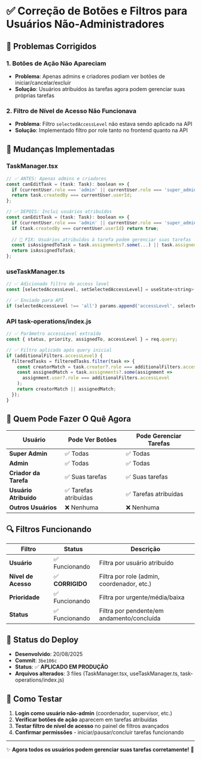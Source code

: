 # ✅ Correção de Botões e Filtros para Usuários Não-Administradores

## 🎯 Problemas Corrigidos

### 1. **Botões de Ação Não Apareciam**
- **Problema**: Apenas admins e criadores podiam ver botões de iniciar/cancelar/excluir
- **Solução**: Usuários atribuídos às tarefas agora podem gerenciar suas próprias tarefas

### 2. **Filtro de Nível de Acesso Não Funcionava**
- **Problema**: Filtro `selectedAccessLevel` não estava sendo aplicado na API
- **Solução**: Implementado filtro por role tanto no frontend quanto na API

## 🔧 Mudanças Implementadas

### **TaskManager.tsx**
```javascript
// ✅ ANTES: Apenas admins e criadores
const canEditTask = (task: Task): boolean => {
  if (currentUser.role === 'admin' || currentUser.role === 'super_admin') return true;
  return task.createdBy === currentUser.userId;
};

// ✅ DEPOIS: Inclui usuários atribuídos
const canEditTask = (task: Task): boolean => {
  if (currentUser.role === 'admin' || currentUser.role === 'super_admin') return true;
  if (task.createdBy === currentUser.userId) return true;
  
  // 🔧 FIX: Usuários atribuídos à tarefa podem gerenciar suas tarefas
  const isAssignedToTask = task.assignments?.some(...) || task.assigned_users?.includes(...);
  return isAssignedToTask;
};
```

### **useTaskManager.ts**
```javascript
// ✅ Adicionado filtro de access level
const [selectedAccessLevel, setSelectedAccessLevel] = useState<string>('all');

// ✅ Enviado para API
if (selectedAccessLevel !== 'all') params.append('accessLevel', selectedAccessLevel);
```

### **API task-operations/index.js**
```javascript
// ✅ Parâmetro accessLevel extraído
const { status, priority, assignedTo, accessLevel } = req.query;

// ✅ Filtro aplicado após query inicial
if (additionalFilters.accessLevel) {
  filteredTasks = filteredTasks.filter(task => {
    const creatorMatch = task.creator?.role === additionalFilters.accessLevel;
    const assignedMatch = task.assignments?.some(assignment => 
      assignment.user?.role === additionalFilters.accessLevel
    );
    return creatorMatch || assignedMatch;
  });
}
```

## 🎯 Quem Pode Fazer O Quê Agora

| Usuário | Pode Ver Botões | Pode Gerenciar Tarefas |
|---------|----------------|----------------------|
| **Super Admin** | ✅ Todas | ✅ Todas |
| **Admin** | ✅ Todas | ✅ Todas |
| **Criador da Tarefa** | ✅ Suas tarefas | ✅ Suas tarefas |
| **Usuário Atribuído** | ✅ Tarefas atribuídas | ✅ Tarefas atribuídas |
| **Outros Usuários** | ❌ Nenhuma | ❌ Nenhuma |

## 🔍 Filtros Funcionando

| Filtro | Status | Descrição |
|--------|--------|-----------|
| **Usuário** | ✅ Funcionando | Filtra por usuário atribuído |
| **Nível de Acesso** | ✅ **CORRIGIDO** | Filtra por role (admin, coordenador, etc.) |
| **Prioridade** | ✅ Funcionando | Filtra por urgente/média/baixa |
| **Status** | ✅ Funcionando | Filtra por pendente/em andamento/concluída |

## 🚀 Status do Deploy

- **Desenvolvido**: 20/08/2025
- **Commit**: `3be106c`
- **Status**: ✅ **APLICADO EM PRODUÇÃO**
- **Arquivos alterados**: 3 files (TaskManager.tsx, useTaskManager.ts, task-operations/index.js)

## 🧪 Como Testar

1. **Login como usuário não-admin** (coordenador, supervisor, etc.)
2. **Verificar botões de ação** aparecem em tarefas atribuídas
3. **Testar filtro de nível de acesso** no painel de filtros avançados
4. **Confirmar permissões** - iniciar/pausar/concluir tarefas funcionando

---

✨ **Agora todos os usuários podem gerenciar suas tarefas corretamente!** 🎉
